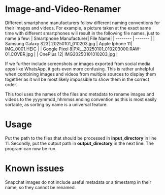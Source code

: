 # Image-and-Video-Renamer
Different smartphone manufacturers follow different naming conventions for their images and videos. 
For example, a picture taken at the exact same time with different smartphones will result in the following file names, just to name a few:
| Smartphone Manufacturer| File Name|
|  --------  |  -------  |
| Samsung Galaxy S23|  20250101_010203.jpg
| Apple Iphone 11| IMG_0001.HEIC |
| Google Pixel 8|PXL_20250101_010203000.RAW-01.COVER.jpg |
| OnePlus 12| IMG20250101010203.jpg |

If we further include screenshots or images exported from social media apps like WhatsApp, it gets even more confusing. This is rather unhelpful when combining images and videos from multiple sources to display them together as it will be most likely impossible to show them in the correct order.

This tool uses the names of the files and metadata to rename images and videos to the yyyymmdd_hhmmss.ending convention as this is most easily sortable, as sorting by name is a universal feature.

# Usage
Put the path to the files that should be processed in **input_directory** in line 11. 
Secondly, put the output path in **output_directory** in the next line. 
The program can now be run.

# Known issues
Snapchat images do not include useful metadata or a timestamp in their name, so they cannot be renamed.

